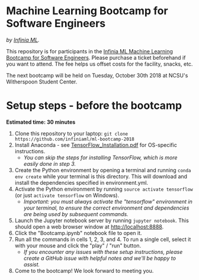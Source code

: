 Machine Learning Bootcamp for Software Engineers
================================================

*by [Infinia ML](https://infiniaml.com/).*

This repository is for participants in the [Infinia ML Machine Learning Bootcamp for Software Engineers](https://www.eventbrite.com/e/machine-learning-bootcamp-for-software-developers-tickets-48714839396).
Please purchase a ticket beforehand if you want to attend. The fee helps us offset costs for the facility, snacks, etc.

The next bootcamp will be held on Tuesday, October 30th 2018 at NCSU's Witherspoon Student Center.

# Setup steps - before the bootcamp

**Estimated time: 30 minutes**

1. Clone this repository to your laptop:  `git clone https://github.com/infiniaml/ml-bootcamp-2018`
2. Install Anaconda - see [TensorFlow_Installation.pdf](https://github.com/infiniaml/ml-bootcamp-2018/blob/master/TensorFlow_Installation.pdf) for OS-specific instructions.
    - *You can skip the steps for installing TensorFlow, which is more easily done in step 3.*
3. Create the Python environment by opening a terminal and running `conda env create` while your terminal is this directory. This will download and install the dependencies specified in environment.yml.
4. Activate the Python environment by running `source activate tensorflow` (or just `activate tensorflow` on Windows).
    - *Important: you must always activate the "tensorflow" environment in your terminal, to ensure the correct environment and dependencies are being used by subsequent commands.*
5. Launch the Jupyter notebook server by running `jupyter notebook`. This should open a web browser window at [http://localhost:8888](http://localhost:8888).
6. Click the "Bootcamp.ipynb" notebook file to open it.
7. Run all the commands in cells 1, 2, 3, and 4. To run a single cell, select it with your mouse and click the "play" / "run" button.
    - *If you encounter any issues with these setup instructions, please create a GitHub issue with helpful notes and we'll be happy to assist.*
8. Come to the bootcamp! We look forward to meeting you.
